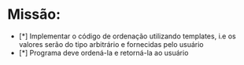 # Missão: 
- [*] Implementar o código de ordenação utilizando templates, i.e os valores serão do tipo arbitrário e fornecidas pelo usuário
- [*] Programa deve ordená-la e retorná-la ao usuário
